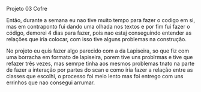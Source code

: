 Projeto 03 Cofre

Então, durante a semana eu nao tive muito tempo para fazer o codigo em si, mas em contraponto fui dando uma olhada nos textos e por fim fui fazer o código, demorei 4 dias para fazer, pois nao estaj conseguindo entender as relações que iria colocar, com isso tive alguns problemas na construção.

No projeto eu quis fazer algo parecido com a da Lapiseira, so que fiz com uma borracha em formato de lapiseira, porem tive uns problrmas e tive que refazer três vezes, mas semrpe tinha aos mesmos problemas tnato na parte de fazer a interação por partes do scan e como iria fazer a relação entre as classes que escolhi, o processo foi meio lento mas foi entrego com uns errinhos que nao consegui arrumar.